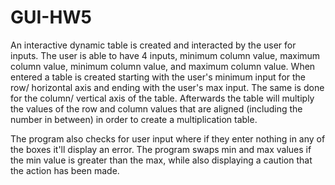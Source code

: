 # GUI-HW5

An interactive dynamic table is created and interacted by the user for inputs. The user is able to have 4 inputs,
minimum column value, maximum column value, minimum column value, and maximum column value. When entered a table 
is created starting with the user's minimum input for the row/ horizontal axis and ending with the user's max input. 
The same is done for the column/ vertical axis of the table. Afterwards the table will multiply the values of the
row and column values that are aligned (including the number in between) in order to create a multiplication table.

The program also checks for user input where if they enter nothing in any of the boxes it'll display an error.
The program swaps min and max values if the min value is greater than the max, while also displaying a caution
that the action has been made.
